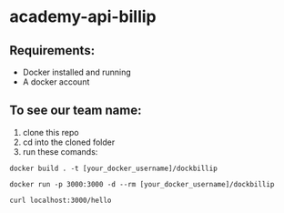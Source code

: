 # academy-api-billip

## Requirements:

- Docker installed and running
- A docker account

## To see our team name:

 1. clone this repo
 2. cd into the cloned folder
 3. run these comands: 

`docker build . -t [your_docker_username]/dockbillip`

`docker run -p 3000:3000 -d --rm [your_docker_username]/dockbillip`

`curl localhost:3000/hello`